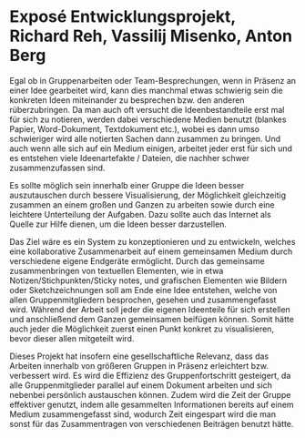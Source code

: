 # Exposé Entwicklungsprojekt, Richard Reh, Vassilij Misenko, Anton Berg

Egal ob in Gruppenarbeiten oder Team-Besprechungen, wenn in Präsenz an einer Idee gearbeitet wird, kann dies manchmal etwas schwierig sein die konkreten Ideen miteinander zu besprechen bzw. den anderen rüberzubringen. Da man auch oft versucht die Ideenbestandteile erst mal für sich zu notieren, werden dabei verschiedene Medien benutzt (blankes Papier, Word-Dokument, Textdokument etc.), wobei es dann umso schwieriger wird alle notierten Sachen dann zusammen zu bringen. Und auch wenn alle sich auf ein Medium einigen, arbeitet jeder erst für sich und es entstehen viele Ideenartefakte / Dateien, die nachher schwer zusammenzufassen sind. 

Es sollte möglich sein innerhalb einer Gruppe die Ideen besser auszutauschen durch bessere Visualisierung, der Möglichkeit gleichzeitig zusammen an einem großen und Ganzen zu arbeiten sowie durch eine leichtere Unterteilung der Aufgaben. Dazu sollte auch das Internet als Quelle zur Hilfe dienen, um die Ideen besser darzustellen.

Das Ziel wäre es ein System zu konzeptionieren und zu entwickeln, welches eine kollaborative Zusammenarbeit auf einem gemeinsamen Medium durch verschiedene eigene Endgeräte ermöglicht. Durch das gemeinsame zusammenbringen von textuellen Elementen, wie in etwa Notizen/Stichpunkten/Sticky notes, und grafischen Elementen wie Bildern oder Sketchzeichnungen soll am Ende eine Idee entstehen, welche von allen Gruppenmitgliedern besprochen, gesehen und zusammengefasst wird. Während der Arbeit soll jeder die eigenen Ideenteile für sich erstellen und anschließend dem Ganzen gemeinsamen beifügen können. Somit hätte auch jeder die Möglichkeit zuerst einen Punkt konkret zu visualisieren, bevor dieser allen mitgeteilt wird. 

Dieses Projekt hat insofern eine gesellschaftliche Relevanz, dass das Arbeiten innerhalb von größeren Gruppen in Präsenz erleichtert bzw. verbessert wird. Es wird die Effizienz des Gruppenfortschritt gesteigert, da alle Gruppenmitglieder parallel auf einem Dokument arbeiten und sich nebenbei persönlich austauschen können. Zudem wird die Zeit der Gruppe effektiver genutzt, indem alle gesammelten Informationen bereits auf einem Medium zusammengefasst sind, wodurch Zeit eingespart wird die man sonst für das Zusammentragen von verschiedenen Beiträgen benutzt hätte. 

